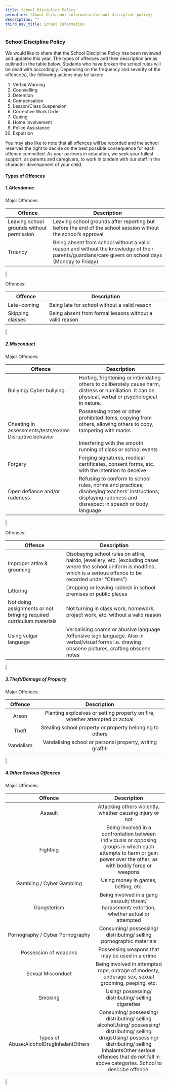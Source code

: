 ```yaml
---
title: School Discipline Policy
permalink: /About-Us/school-information/school-discipline-policy/
description: ""
third_nav_title: School Information
---
```

### School Discipline Policy

We would like to share that the School Discipline Policy has been reviewed and updated this year. The types of offences and their description are as outlined in the table below. Students who have broken the school rules will be dealt with accordingly. Depending on the frequency and severity of the offence(s), the following actions may be taken:

1.  Verbal Warning
2.  Counselling
3.  Detention
4.  Compensation
5.  Lesson/Class Suspension
6.  Corrective Work Order
7.  Caning
8.  Home Involvement
9.  Police Assistance
10.  Expulsion

You may also like to note that all offences will be recorded and the school reserves the right to decide on the best possible consequence for each offence committed. As your partners in education, we seek your fullest support, as parents and caregivers, to work in tandem with our staff in the character development of your child.

#### Types of Offences

##### 1.Attendance

Major Offences:

| Offence | Description |
|---|---|
| Leaving school grounds without permission | Leaving school grounds after reporting but before the end of the school session without the school’s approval |
| Truancy | Being absent from school without a valid reason and without the knowledge of their parents/guardians/care givers on school days (Monday to Friday) 
|

Offences:

| Offence | Description |
|---|---|
| Late-coming | Being late for school without a valid reason |
| Skipping classes | Being absent from formal lessons without a valid reason |
|

##### 2.Misconduct

Major Offences:

| Offence | Description |
|---|---|
| Bullying/ Cyber bullying. | Hurting, frightening or intimidating others to deliberately cause harm, distress or humiliation. It can be physical, verbal or psychological in nature. |
| Cheating in assessments/tests/exams<br>Disruptive behavior | Possessing notes or other prohibited items, copying from others, allowing others to copy, tampering with marks<br> <br>Interfering with the smooth running of class or school events |
| Forgery | Forging signatures, medical certificates, consent forms, etc. with the intention to deceive |
| Open defiance and/or rudeness | Refusing to conform to school rules, norms and practices; disobeying teachers’ instructions; displaying rudeness and disrespect in speech or body language |
|

Offences:

| Offence | Description |
|---|---|
| Improper attire & grooming | Disobeying school rules on attire, hairdo, jewellery, etc. (excluding cases where the school uniform is modified, which is a serious offence to be recorded under “Others”) |
| Littering | Dropping or leaving rubbish in school<br>premises or public places |
| Not doing assignments or not bringing required curriculum materials | Not turning in class work, homework, project work, etc. without a valid reason |
| Using vulgar language<br> <br>  | Verbalising coarse or abusive language /offensive sign language. Also in verbal/visual forms i.e. drawing obscene pictures, crafting obscene notes |
|
 
##### 3.Theft/Damage of Property 

Major Offences:

| Offence | Description |
|:---:|:---:|
| Arson | Planting explosives or setting property on fire, whether attempted or actual |
| Theft | Stealing school property or property belonging to others |
| Vandalism | Vandalising school or personal property, writing graffiti |
| 

##### 4.Other Serious Offences

Major Offences:

| Offence | Description |
|:---:|:---:|
| Assault | Attacking others violently, whether causing injury or not |
| Fighting | Being involved in a confrontation between individuals or opposing groups in which each attempts to harm or gain power over the other, as with bodily force or weapons |
| Gambling / Cyber Gambling | Using money in games, betting, etc. |
| Gangsterism | Being involved in a gang assault/ threat/ harassment/ extortion, whether actual or attempted |
| Pornography / Cyber Pornography | Consuming/ possessing/ distributing/ selling pornographic materials |
| Possession of weapons | Possessing weapons that may be used in a crime |
| Sexual Misconduct | Being involved in attempted rape, outrage of modesty, underage sex, sexual grooming, peeping, etc. |
| Smoking | Using/ possessing/ distributing/ selling cigarettes |
| Types of Abuse:AlcoholDrugInhalantOthers |  Consuming/ possessing/ distributing/ selling alcoholUsing/ possessing/ distributing/ selling drugsUsing/ possessing/ distributing/ selling inhalantsOther serious offences that do not fall in above categories. School to describe offence. |
|